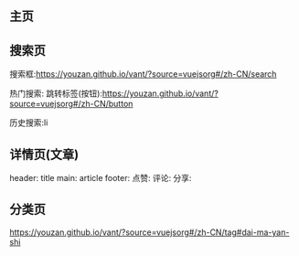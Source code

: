 ##  主页

## 搜索页

搜索框:https://youzan.github.io/vant/?source=vuejsorg#/zh-CN/search

热门搜索:
    跳转标签(按钮):https://youzan.github.io/vant/?source=vuejsorg#/zh-CN/button

历史搜索:li

## 详情页(文章)

header:
    title
main:
    article
footer:
    点赞:
    评论:
    分享:

## 分类页
https://youzan.github.io/vant/?source=vuejsorg#/zh-CN/tag#dai-ma-yan-shi